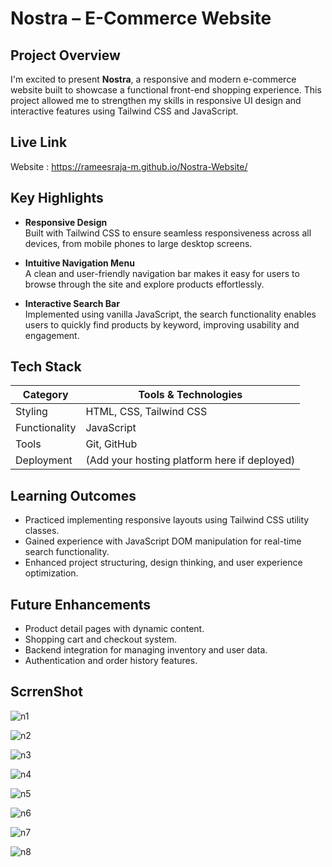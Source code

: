 # Nostra – E-Commerce Website

## Project Overview

I'm excited to present **Nostra**, a responsive and modern e-commerce website built to showcase a functional front-end shopping experience. This project allowed me to strengthen my skills in responsive UI design and interactive features using Tailwind CSS and JavaScript.

## Live Link

Website : https://rameesraja-m.github.io/Nostra-Website/

## Key Highlights

- **Responsive Design**  
  Built with Tailwind CSS to ensure seamless responsiveness across all devices, from mobile phones to large desktop screens.

- **Intuitive Navigation Menu**  
  A clean and user-friendly navigation bar makes it easy for users to browse through the site and explore products effortlessly.

- **Interactive Search Bar**  
  Implemented using vanilla JavaScript, the search functionality enables users to quickly find products by keyword, improving usability and engagement.

## Tech Stack

| Category    | Tools & Technologies           |
|-------------|-------------------------------|
| Styling     | HTML, CSS, Tailwind CSS        |
| Functionality | JavaScript                   |
| Tools       | Git, GitHub                    |
| Deployment  | (Add your hosting platform here if deployed) |

## Learning Outcomes

- Practiced implementing responsive layouts using Tailwind CSS utility classes.
- Gained experience with JavaScript DOM manipulation for real-time search functionality.
- Enhanced project structuring, design thinking, and user experience optimization.

## Future Enhancements

- Product detail pages with dynamic content.
- Shopping cart and checkout system.
- Backend integration for managing inventory and user data.
- Authentication and order history features.

## ScrrenShot 


![n1](https://github.com/user-attachments/assets/c1063172-f7c8-4e6f-813b-36330cb2ec56)

![n2](https://github.com/user-attachments/assets/f0996acf-9d33-480e-ba79-5c242edf724f)

![n3](https://github.com/user-attachments/assets/839eedc0-8564-4170-932e-3ace39bd1374)

![n4](https://github.com/user-attachments/assets/09175c74-4933-45d3-9e5b-d0d222269dc7)

![n5](https://github.com/user-attachments/assets/60d5ca65-4b81-4f28-a37b-c3ba48e6ab4d)

![n6](https://github.com/user-attachments/assets/83dabde3-3818-4d2d-8aae-8214c3f54cd0)

![n7](https://github.com/user-attachments/assets/c358643e-afd0-417a-9a5a-81efc7036533)

![n8](https://github.com/user-attachments/assets/4527eafc-b160-45c0-aded-3fd7d440e48a)

